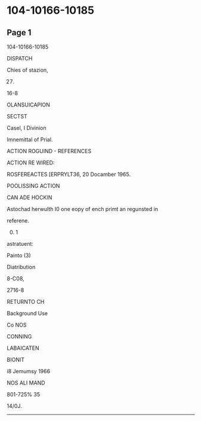# 104-10166-10185

## Page 1

104-10166-10185

DISPATCH

Chies of stazion,

27.

16-8

OLANSUICAPION

SECTST

Casel, I Divinion

Imnemittal of Prial.

ACTION ROGUIND - REFERENCES

ACTION RE WIRED:

ROSFEREACTES [ERPRYLT36, 20 Docamber 1965.

POOLISSING ACTION

CAN ADE HOCKIN

Astochad herwulth I0 one eopy of ench primt an regunsted in

referene.

0. 1

astratuent:

Painto (3)

Diatribution

8-C08,

2716-8

RETURNTO CH

Background Use

Co NOS

CONNING

LABAICATEN

BIONIT

i8 Jemumsy 1966

NOS ALI MAND

801-725% 35

14/0J.

---

